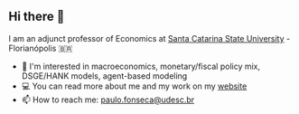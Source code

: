 ## Hi there 👋

I am an adjunct professor of Economics at <a href="https://udesc.br" target="_blank">Santa Catarina State University</a> - Florianópolis 🇧🇷

- 🌱 I'm interested in macroeconomics, monetary/fiscal policy mix, DSGE/HANK models, agent-based modeling
- 💻 You can read more about me and my work on my <a href="https://pvfonseca.github.io" target="_blank">website</a>
- 📫 How to reach me: [paulo.fonseca@udesc.br](mailto:paulo.fonseca@udesc.br)
<!--
**pvfonseca/pvfonseca** is a ✨ _special_ ✨ repository because its `README.md` (this file) appears on your GitHub profile.

Here are some ideas to get you started:

- 🔭 I’m currently working on ...
- 🌱 I’m currently learning ...
- 👯 I’m looking to collaborate on ...
- 🤔 I’m looking for help with ...
- 💬 Ask me about ...
- 📫 How to reach me: ...
- 😄 Pronouns: ...
- ⚡ Fun fact: ...
-->
